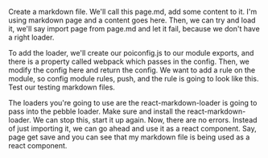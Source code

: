 Create a markdown file. We'll call this page.md, add some content to it. I'm using markdown page and a content goes here. Then, we can try and load it, we'll say import page from page.md and let it fail, because we don't have a right loader.

To add the loader, we'll create our poiconfig.js to our module exports, and there is a property called webpack which passes in the config. Then, we modify the config here and return the config. We want to add a rule on the module, so config module rules, push, and the rule is going to look like this. Test our testing markdown files.

The loaders you're going to use are the react-markdown-loader is going to pass into the pebble loader. Make sure and install the react-markdown-loader. We can stop this, start it up again. Now, there are no errors. Instead of just importing it, we can go ahead and use it as a react component. Say, page get save and you can see that my markdown file is being used as a react component.